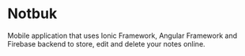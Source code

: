 # Notbuk
Mobile application that uses Ionic Framework, Angular Framework and Firebase backend to store, edit and delete your notes online.
